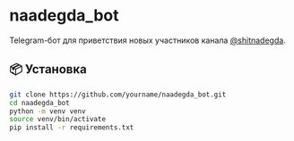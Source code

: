 # naadegda_bot

Telegram-бот для приветствия новых участников канала [@shitnadegda](https://t.me/shitnadegda).

## 📦 Установка

```bash
git clone https://github.com/yourname/naadegda_bot.git
cd naadegda_bot
python -m venv venv
source venv/bin/activate
pip install -r requirements.txt
